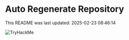 # Auto Regenerate Repository

This README was last updated: 2025-02-23 08:46:14

 ![TryHackMe](https://tryhackme.com/badge/533634)